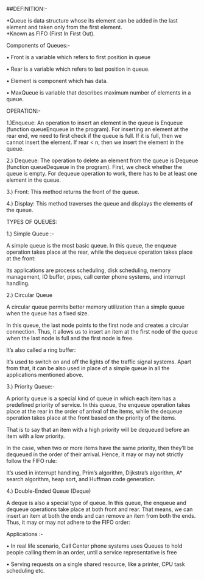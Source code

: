 
##DEFINITION:- 

*Queue is data structure whose its element can be added in the last element and taken only from the first element.  
*Known as FIFO (First In First Out).

Components  of Queues:- 

• Front is a variable which refers to first position in queue 

• Rear is a variable which refers to last position in queue.  

• Element is component which has data. 

• MaxQueue is variable that describes maximum number of elements in a queue. 

OPERATION:- 

1.)Enqueue: An operation to insert an element in the queue is Enqueue (function queueEnqueue in the program). For inserting an element at the rear end, we need to first check if the queue is full. If it is full, then we cannot insert the element. If rear < n, then we insert the element in the queue. 

2.) Dequeue: The operation to delete an element from the queue is Dequeue (function queueDequeue in the program). First, we check whether the queue is empty. For dequeue operation to work, there has to be at least one element in the queue. 

3.) Front: This method returns the front of the queue. 

4.) Display: This method traverses the queue and displays the elements of the queue. 

TYPES OF QUEUES: 

1.) Simple Queue :-

A simple queue is the most basic queue. In this queue, the enqueue operation takes place at the rear, while the dequeue operation takes place at the front: 

 
Its applications are process scheduling, disk scheduling, memory management, IO buffer, pipes, call center phone systems, and interrupt handling. 

2.) Circular Queue 

A circular queue permits better memory utilization than a simple queue when the queue has a fixed size. 

In this queue, the last node points to the first node and creates a circular connection. Thus, it allows us to insert an item at the first node of the queue when the last node is full and the first node is free. 

It’s also called a ring buffer: 

It’s used to switch on and off the lights of the traffic signal systems. Apart from that, it can be also used in place of a simple queue in all the applications mentioned above. 

3.) Priority Queue:-

A priority queue is a special kind of queue in which each item has a predefined priority of service. In this queue, the enqueue operation takes place at the rear in the order of arrival of the items, while the dequeue operation takes place at the front based on the priority of the items. 

That is to say that an item with a high priority will be dequeued before an item with a low priority. 

In the case, when two or more items have the same priority, then they’ll be dequeued in the order of their arrival. Hence, it may or may not strictly follow the FIFO rule: 

It’s used in interrupt handling, Prim’s algorithm, Dijkstra’s algorithm,  A* search algorithm, heap sort, and Huffman code generation. 

4.) Double-Ended Queue (Deque) 

A deque is also a special type of queue. In this queue, the enqueue and dequeue operations take place at both front and rear. That means, we can insert an item at both the ends and can remove an item from both the ends. Thus, it may or may not adhere to the FIFO order: 

Applications :- 

• In real life scenario, Call Center phone systems uses Queues to hold people calling them in an order, until a service representative is free 

• Serving requests on a single shared resource, like a printer, CPU task scheduling etc. 

 

 

